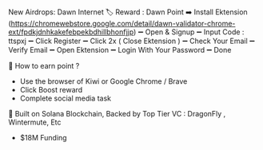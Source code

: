 New Airdrops: Dawn Internet
🏷️ Reward : Dawn Point
➡️ Install Ektension (https://chromewebstore.google.com/detail/dawn-validator-chrome-ext/fpdkjdnhkakefebpekbdhillbhonfjjp) 
➖ Open & Signup 
➖ Input Code : ttspxj
➖ Click Register
➖ Click 2x ( Close Ektension )
➖ Check Your Email 
➖ Verify Email
➖ Open Ektension 
➖ Login With Your Password
➖ Done

📌 How to earn point ?
- Use the browser of Kiwi or Google Chrome / Brave
- Click Boost reward
- Complete social media task

📌 Built on Solana Blockchain, Backed by Top Tier VC : DragonFly , Wintermute, Etc 
- $18M Funding
